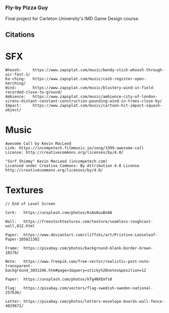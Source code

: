 ### Fly-by Pizza Guy

Final project for Carleton University's IMD Game Design course.


## Citations

# SFX
	Whoosh:		https://www.zapsplat.com/music/bendy-stick-whoosh-through-air-fast-1/
	Ka-ching:	https://www.zapsplat.com/music/cash-register-open-kerching/
	Wind:		https://www.zapsplat.com/music/blustery-wind-in-field-recorded-close-to-ground/
	Ambience:	https://www.zapsplat.com/music/ambience-city-of-london-sirens-distant-constant-construction-pounding-wind-in-trees-close-by/
	Impact:		https://www.zapsplat.com/music/cartoon-hit-impact-squash-object/

# Music

	Awesome Call by Kevin MacLeod
	Link: https://incompetech.filmmusic.io/song/3399-awesome-call
	License: http://creativecommons.org/licenses/by/4.0/

	"Surf Shimmy" Kevin MacLeod (incompetech.com)
	Licensed under Creative Commons: By Attribution 4.0 License
	http://creativecommons.org/licenses/by/4.0/

# Textures
 
	// End of Level Screen
	
	Cork:	https://unsplash.com/photos/KsAo8ouBn8A

	Wall:	https://freestocktextures.com/texture/seamless-roughcast-wall,812.html

	Paper:	https://www.deviantart.com/cliffski/art/Pristine-Looseleaf-Paper-105821382
	
	Frame: 	https://pixabay.com/photos/background-blank-border-brown-18176/
	
	Note:	https://www.freepik.com/free-vector/realistic-post-note-transparent-background_3031246.htm#page=1&query=sticky%20notes&position=12

	Paper:	https://unsplash.com/photos/kTg4NXEmfs8

	Flag:	https://pixabay.com/vectors/flag-swedish-sweden-national-257636/

	Letter:	https://pixabay.com/photos/letters-envelope-boards-wall-fence-4029672/	
